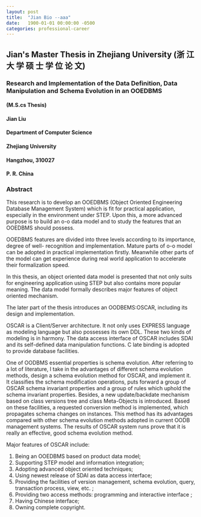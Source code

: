 ---layout: posttitle:  "Jian Bio --aaa"date:   1900-01-01 00:00:00 -0500categories: professional-career---## Jian's Master Thesis in Zhejiang University (浙 江 大 学 硕 士 学 位 论 文)### Research and Implementation of the Data Definition, Data Manipulation and Schema Evolution in an OOEDBMS#### (M.S.cs Thesis)#### Jian Liu#### Department of Computer Science#### Zhejiang University#### Hangzhou, 310027#### P. R. China### AbstractThis research is to develop an OOEDBMS (Object Oriented Engineering Database Management System) which is fit for practical application, especially inthe environment under STEP. Upon this, a more advanced purpose is to build an o-o datamodel and to study the features that an OOEDBMS should possess.OOEDBMS features are divided into three levels according to its importance, degree of well-recognition and implementation. Mature parts of o-o model can be adopted in practicalimplementation firstly. Meanwhile other parts of the model can get experience during realworld application to accelerate their formalization speed.In this thesis, an object oriented data model is presented that not only suits for engineeringapplication using STEP but also contains more popular meaning. The data model formallydescribes major features of object oriented mechanism.The later part of the thesis introduces an OODBEMS:OSCAR, including its design andimplementation.OSCAR is a Client/Server architecture. It not only uses EXPRESS language as modelinglanguage but also possesses its own DDL. These two kinds of modeling is in harmony. Thedata access interface of OSCAR includes SDAI and its self-defined data manipulationfunctions. C late binding is adopted to provide database facilities.One of OODBMS essential properties is schema evolution. After referring to a lot ofliterature, I take in the advantages of different schema evolution methods, design a schemaevolution method for OSCAR, and implement it. It classifies the schema modificationoperations, puts forward a group of OSCAR schema invariant properties and a group of ruleswhich uphold the schema invariant properties. Besides, a new update/backdate mechanismbased on class versions tree and class Meta-Objects is introduced. Based on these facilities, arequested conversion method is implemented, which propagates schema changes on instances.This method has its advantages compared with other schema evolution methods adopted incurrent OODB management systems. The results of OSCAR system runs prove that it isreally an effective, good schema evolution method.Major features of OSCAR include:1. Being an OOEDBMS based on product data model;2. Supporting STEP model and information integration;3. Adopting advanced object oriented techniques;4. Using newest release of SDAI as data access interface;5. Providing the facilities of version management, schema evolution, query, transaction process, view, etc. ;6. Providing two access methods: programming and interactive interface ;7. Having Chinese interface;8. Owning complete copyright.